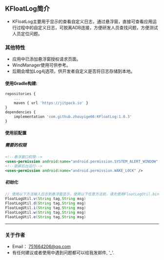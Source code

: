 ## KFloatLog简介
* KFloatLog主要用于显示的查看自定义日志，通过悬浮窗，直接可查看应用运行过程中的自定义日志，可脱离ADB连接，方便研发人员查找问题，方便测试人员定位问题。

### 其他特性
* 应用中已添加悬浮窗授权请求页面。
* WindManager使用可供参考。
* 后期会增加Log4j选项，供开发者自定义是否将日志存储到本地。

#### 使用Gradle构建:
```javascript
repositories {
	...
	maven { url 'https://jitpack.io' }
}
dependencies {
	implementation 'com.github.zhouyige66:KFloatLog:1.0.3'
}
```

#### 使用前配置
##### 需要的权限
```xml
<!--悬浮窗口权限-->
<uses-permission android:name="android.permission.SYSTEM_ALERT_WINDOW" />
<!--锁屏后台运行-->
<uses-permission android:name="android.permission.WAKE_LOCK" />
```
##### 初始化
```java
// 使用以下方法输入日志到悬浮窗显示，使用以下任意方法前，请先使用FloatLogUtil.bind(Context context)关联context，建议在Application的onCreate()方法中调用一次即可。
FloatLogUtil.v(String tag,String msg)
FloatLogUtil.d(String tag,String msg)
FloatLogUtil.i(String tag,String msg)
FloatLogUtil.w(String tag,String msg)
FloatLogUtil.e(String tag,String msg)

```

----
### 关于作者
* Email： <751664206@qq.com>
* 有任何建议或者使用中遇到问题都可以给我发邮件, '*_*'.

